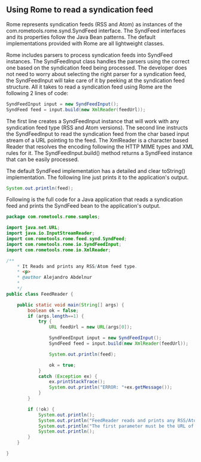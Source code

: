 ## Using Rome to read a syndication feed

Rome represents syndication feeds (RSS and Atom) as instances of the
com.rometools.rome.synd.SyndFeed interface. The SyndFeed interfaces and
its properties follow the Java Bean patterns. The default
implementations provided with Rome are all lightweight classes.

Rome includes parsers to process syndication feeds into SyndFeed
instances. The SyndFeedInput class handles the parsers using the correct
one based on the syndication feed being processed. The developer does
not need to worry about selecting the right parser for a syndication
feed, the SyndFeedInput will take care of it by peeking at the
syndication feed structure. All it takes to read a syndication feed
using Rome are the following 2 lines of code:

```java
SyndFeedInput input = new SyndFeedInput();
SyndFeed feed = input.build(new XmlReader(feedUrl));
```

The first line creates a SyndFeedInput instance that will work with any
syndication feed type (RSS and Atom versions). The second line instructs
the SyndFeedInput to read the syndication feed from the char based input
stream of a URL pointing to the feed. The XmlReader is a character based
Reader that resolves the encoding following the HTTP MIME types and XML
rules for it. The SyndFeedInput.build() method returns a SyndFeed
instance that can be easily processed.

The default SyndFeed implementation has a detailed and clear toString()
implementation. The following line just prints it to the application\'s
output.

```java
System.out.println(feed);
```

Following is the full code for a Java application that reads a
syndication feed and prints the SyndFeed bean to the application\'s
output.

```java
package com.rometools.rome.samples;

import java.net.URL;
import java.io.InputStreamReader;
import com.rometools.rome.feed.synd.SyndFeed;
import com.rometools.rome.io.SyndFeedInput;
import com.rometools.rome.io.XmlReader;

/**
    * It Reads and prints any RSS/Atom feed type.
    * <p>
    * @author Alejandro Abdelnur
    *
    */
public class FeedReader {

    public static void main(String[] args) {
        boolean ok = false;
        if (args.length==1) {
            try {
                URL feedUrl = new URL(args[0]);

                SyndFeedInput input = new SyndFeedInput();
                SyndFeed feed = input.build(new XmlReader(feedUrl));

                System.out.println(feed);

                ok = true;
            }
            catch (Exception ex) {
                ex.printStackTrace();
                System.out.println("ERROR: "+ex.getMessage());
            }
        }

        if (!ok) {
            System.out.println();
            System.out.println("FeedReader reads and prints any RSS/Atom feed type.");
            System.out.println("The first parameter must be the URL of the feed to read.");
            System.out.println();
        }
    }

}
```
